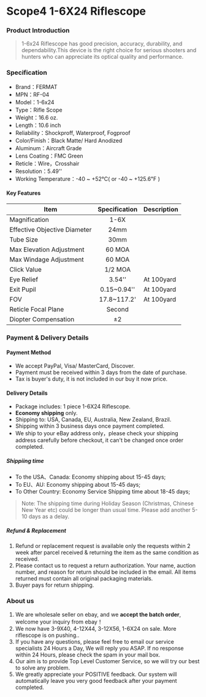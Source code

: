 # Scope4 1-6X24 Riflescope 


### Product Introduction

> 1-6x24 Riflescope has good precision, accuracy, durability, and dependability.This device is the right choice for serious shooters and hunters who can appreciate its optical quality and performance.


### Specification

- Brand：FERMAT
- MPN：RF-04
- Model：1-6x24
- Type：Rifle Scope
- Weight：16.6 oz.
- Length：10.6 inch
- Reliability：Shockproff, Waterproof, Fogproof
- Color/Finish：Black Matte/ Hard Anodized
- Aluminum：Aircraft Grade 
- Lens Coating：FMC Green
- Reticle：Wire，Crosshair
- Resolution：5.49''
- Working Temperature：-40 ~ +52℃( or -40 ~ +125.6℉ )


#### Key Features

|Item|Specification|Description|
|-|:-:|-|
|Magnification|1-6X||
|Effective Objective Diameter|24mm||
|Tube Size|30mm||
|Max Elevation Adjustment|60 MOA||
|Max Windage Adjustment|60 MOA||
|Click Value|1/2 MOA||
|Eye Relief|3.54''|At 100yard|
|Exit Pupil|0.15~0.94''|At 100yard|
|FOV|17.8~117.2'|At 100yard|
|Reticle Focal Plane|Second||
|Diopter Compensation|±2||



### Payment & Delivery Details

#### Payment Method

- We accept PayPal, Visa/ MasterCard, Discover.
- Payment must be received within 3 days from the date of purchase.
- Tax is buyer's duty, it is not included in our buy it now price.

#### Delivery Details

- Package includes: 1 piece 1-6X24 Riflescope.
- **Economy shipping** only.
- Shipping to: USA, Canada, EU, Australia, New Zealand, Brazil.
- Shipping within 3 business days once payment completed.
- We ship to your eBay address only，please check your shipping address carefully before checkout, it can't be changed once order completed.

##### Shippiing time

- To the USA、Canada: Economy shipping about 15-45 days;
- To EU、AU: Economy shipping about 15-45 days; 
- To Other Country: Economy Service Shipping time about 18-45 days;

> Note: The shipping time during Holiday Season (Christmas, Chinese New Year etc) could be longer than usual time. Please add another 5-10 days as a delay.


##### Refund & Replacement

1. Refund or replacement request is available only the requests within 2 week after parcel received & returning the item as the same condition as received.
2. Please contact us to request a return authorization. Your name, auction number, and reason for return should be included in the email. All items returned must contain all original packaging materials.
3. Buyer pays for return shipping.

### About us

1. We are wholesale seller on ebay, and we **accept the batch order**, welcome your inquiry from ebay！
2. We now have 3-9X40, 4-12X44, 3-12X56, 1-6X24 on sale. More riflescope is on pushing..
3. If you have any questions, please feel free to email our service specialists 24 Hours a Day, We will reply you ASAP. If no response within 24 Hours, please check the spam in your mail box. 
4. Our aim is to provide Top Level Customer Service, so we will try our best to solve any problem.
5. We greatly appreciate your POSITIVE feedback. Our system will automatically leave you very good feedback after your payment completed.

